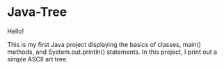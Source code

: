# Java-Tree
Hello!

This is my first Java project displaying the basics of classes, main() methods, and System.out.println() statements. 
In this project, I print out a simple ASCII art tree. 

